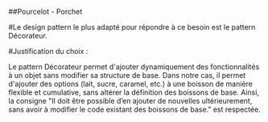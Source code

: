 ##Pourcelot - Porchet

#Le design pattern le plus adapté pour répondre à ce besoin est le pattern Décorateur.

#Justification du choix :

Le pattern Décorateur permet d'ajouter dynamiquement des fonctionnalités à un objet sans modifier sa structure de 
base. Dans notre cas, il permet d'ajouter des options (lait, sucre, caramel, etc.) à une boisson de manière 
flexible et cumulative, sans altérer la définition des boissons de base. Ainsi, la consigne "Il doit être possible 
d’en ajouter de nouvelles ultérieurement, sans avoir à modifier le code existant des boissons de base." est respectée.
